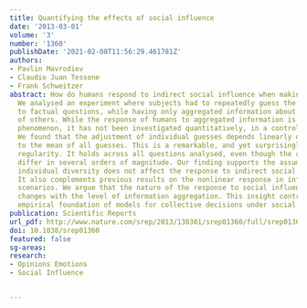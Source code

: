 ```yaml
---
title: Quantifying the effects of social influence
date: '2013-03-01'
volume: '3'
number: '1360'
publishDate: '2021-02-08T11:56:29.461781Z'
authors:
- Pavlin Mavrodiev
- Claudio Juan Tessone
- Frank Schweitzer
abstract: How do humans respond to indirect social influence when making decisions?
  We analysed an experiment where subjects had to repeatedly guess the correct answer
  to factual questions, while having only aggregated information about the answers
  of others. While the response of humans to aggregated information is a widely observed
  phenomenon, it has not been investigated quantitatively, in a controlled setting.
  We found that the adjustment of individual guesses depends linearly on the distance
  to the mean of all guesses. This is a remarkable, and yet surprisingly simple, statistical
  regularity. It holds across all questions analysed, even though the correct answers
  differ in several orders of magnitude. Our finding supports the assumption that
  individual diversity does not affect the response to indirect social influence.
  It also complements previous results on the nonlinear response in information-rich
  scenarios. We argue that the nature of the response to social influence crucially
  changes with the level of information aggregation. This insight contributes to the
  empirical foundation of models for collective decisions under social influence.
publication: Scientific Reports
url_pdf: http://www.nature.com/srep/2013/130301/srep01360/full/srep01360.html
doi: 10.1038/srep01360
featured: false
sg-areas:
research: 
- Opinions Emotions
- Social Influence


---
```

